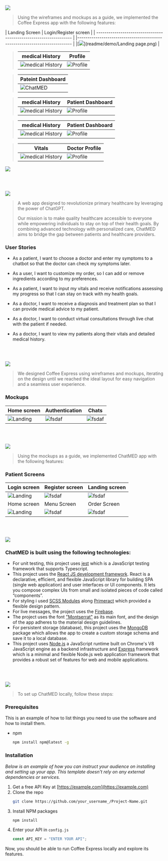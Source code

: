 <!-- Implementation -->
<img src="./readme/title4.svg"/>

> Using the wireframes and mockups as a guide, we implemented the Coffee Express app with the following features:

| Landing Screen | Login/Register screen |
| ------------------------------------------------------------------ | |--------------------------------------------------------------------------- |
|[<img src="./readme/demo/Landing page.png"/>](readme/demo/Landing page.png) |

<!-- ![login](https://github.com/MoeShoumar/ChatM.E.D/blob/main/readme/signinlap.png) [<img src="./readme/demo/register1.png" />](readme/demo/register1.png) | -->

> | medical History                                                                          | Profile                                                                              |
> | ---------------------------------------------------------------------------------------- | ------------------------------------------------------------------------------------ |
> | ![medical History](https://github.com/MoeShoumar/ChatM.E.D/blob/main/readme/medical.png) | ![Profile](https://github.com/MoeShoumar/ChatM.E.D/blob/main/readme/profileedit.png) |

> | Pateint Dashboard                                                                   |
> | ----------------------------------------------------------------------------------- |
> | ![ChatMED](https://github.com/MoeShoumar/ChatM.E.D/blob/main/readme/medicallap.png) |

> | medical History                                                                             | Patient Dashboard                                                                |
> | ------------------------------------------------------------------------------------------- | -------------------------------------------------------------------------------- |
> | ![medical History](https://github.com/MoeShoumar/ChatM.E.D/blob/main/readme/medicallap.png) | ![Profile](https://github.com/MoeShoumar/ChatM.E.D/blob/main/readme/dashLap.png) |

> | medical History                                                                              | Patient Dashboard                                                                 |
> | -------------------------------------------------------------------------------------------- | --------------------------------------------------------------------------------- |
> | ![medical History](https://github.com/MoeShoumar/ChatM.E.D/blob/main/readme/medicalDesk.png) | ![Profile](https://github.com/MoeShoumar/ChatM.E.D/blob/main/readme/dashDesk.png) |

> | Vitals                                                                                      | Doctor Profile                                                                         |
> | ------------------------------------------------------------------------------------------- | -------------------------------------------------------------------------------------- |
> | ![medical History](https://github.com/MoeShoumar/ChatM.E.D/blob/main/readme/vitalsdesk.png) | ![Profile](https://github.com/MoeShoumar/ChatM.E.D/blob/main/readme/docProfilelap.png) |

<img src="./readme/title1.svg"/>

<br><br>

<!-- project philosophy -->
<img src="./readme/title2.svg"/>

> A web app designed to revolutionize primary healthcare by leveraging the power of ChatGPT.
>
> Our mission is to make quality healthcare accessible to everyone while empowering individuals to stay on top of their health goals. By combining advanced technology with personalized care, ChatMED aims to bridge the gap between patients and healthcare providers.

### User Stories

- As a patient, I want to choose a doctor and enter my symptoms to a chatbot so that the doctor can check my symptoms later.
- As a user, I want to customize my order, so I can add or remove ingredients according to my preferences.
- As a patient, I want to input my vitals and receive notifications assessing my progress so that I can stay on track with my health goals.

- As a doctor, I want to receive a diagnosis and treatment plan so that I can provide medical advice to my patient.
- As a doctor, I want to conduct virtual consultations through live chat with the patient if needed.
- As a doctor, I want to view my patients along their vitals and detailed medical history.

<br><br>

<!-- Prototyping -->
<img src="./readme/title3.svg"/>

> We designed Coffee Express using wireframes and mockups, iterating on the design until we reached the ideal layout for easy navigation and a seamless user experience.

### Mockups

| Home screen                                  | Authentication                        | Chats                             |
| -------------------------------------------- | ------------------------------------- | --------------------------------- |
| ![Landing](./readme/demo/Landing%20page.png) | ![fsdaf](./readme/demo/register1.png) | ![fsdaf](./readme/demo/Chats.jpg) |

<br><br>

<!-- Implementation -->
<img src="./readme/title4.svg"/>

> Using the mockups as a guide, we implemented ChatMED app with the following features:

### Patient Screens

| Login screen                            | Register screen                       | Landing screen                        |
| --------------------------------------- | ------------------------------------- | ------------------------------------- |
| ![Landing](./readme/demo/1440x1024.png) | ![fsdaf](./readme/demo/1440x1024.png) | ![fsdaf](./readme/demo/1440x1024.png) |
| Home screen                             | Menu Screen                           | Order Screen                          |
| ![Landing](./readme/demo/1440x1024.png) | ![fsdaf](./readme/demo/1440x1024.png) | ![fsdaf](./readme/demo/1440x1024.png) |

<br><br>

<!-- Tech stack -->
<img src="./readme/title5.svg"/>

### ChatMED is built using the following technologies:

- For unit testing, this project uses [jest](https://jestjs.io/) which is a JavaScript testing framework that supports Typescript.
- This project uses the [React JS development framework](https://reactjs.org/). React is a declarative, efficient, and flexible JavaScript library for building SPA (single web application) and user interfaces or UI components. It lets you compose complex UIs from small and isolated pieces of code called “components”.
- For styling i used [SCSS Modules](https://sass-lang.com/) along [Primeract](https://primereact.org/) which provided a flexible design pattern.
- For live messages, the project uses the [Firebase](https://firebase.google.com/).
- The project uses the font ["Montserrat"](https://fonts.google.com/specimen/Montserrat) as its main font, and the design of the app adheres to the material design guidelines.
- For persistent storage (database), this project uses the [MongoDB](https://www.mongodb.com/) package which allows the app to create a custom storage schema and save it to a local database.
- This project uses [Node.js](https://nodejs.org/) a JavaScript runtime built on Chrome's V8 JavaScript engine as a backend infrastructure and [Express](https://expressjs.com/) framework which is a minimal and flexible Node.js web application framework that provides a robust set of features for web and mobile applications.

<br><br>

<!-- How to run -->
<img src="./readme/title6.svg"/>

> To set up ChatMED locally, follow these steps:

### Prerequisites

This is an example of how to list things you need to use the software and how to install them.

- npm
  ```sh
  npm install npm@latest -g
  ```

### Installation

_Below is an example of how you can instruct your audience on installing and setting up your app. This template doesn't rely on any external dependencies or services._

1. Get a free API Key at [https://example.com](https://example.com)
2. Clone the repo
   ```sh
   git clone https://github.com/your_username_/Project-Name.git
   ```
3. Install NPM packages
   ```sh
   npm install
   ```
4. Enter your API in `config.js`
   ```js
   const API_KEY = "ENTER YOUR API";
   ```

Now, you should be able to run Coffee Express locally and explore its features.
